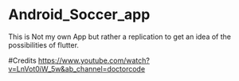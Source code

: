 # Android_Soccer_app
This is Not my own App but rather a replication to get an idea of the possibilities of flutter.

#Credits
https://www.youtube.com/watch?v=LnVot0iW_5w&ab_channel=doctorcode
